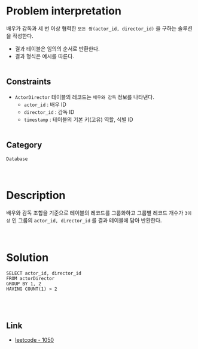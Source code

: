 # Problem interpretation
배우가 감독과 세 번 이상 협력한 `모든 쌍(actor_id, director_id)` 을 구하는 솔루션을 작성한다.
- 결과 테이블은 임의의 순서로 반환한다.
- 결과 형식은 예시를 따른다.
<br/><br/>

## Constraints
- `ActorDirector` 테이블의 레코드는 `배우와 감독` 정보를 나타낸다.
    - `actor_id` : 배우 ID
    - `director_id` : 감독 ID
    - `timestamp` : 테이블의 기본 키(고유) 역할, 식별 ID
<br/><br/>

## Category
`Database`
<br/><br/><br/>

# Description
배우와 감독 조합을 기준으로 테이블의 레코드를 그룹화하고 그룹별 레코드 개수가 `3이상` 인 그룹의 `actor_id, director_id` 를 결과 테이블에 담아 반환한다.
<br/><br/><br/>

# Solution
```mysql
SELECT actor_id, director_id
FROM actorDirector
GROUP BY 1, 2
HAVING COUNT(1) > 2
```
<br/><br/>

## Link
- [leetcode - 1050](https://leetcode.com/problems/actors-and-directors-who-cooperated-at-least-three-times/description/)